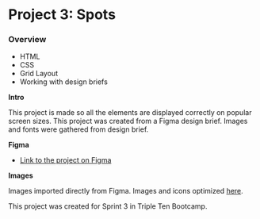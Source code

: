 # Project 3: Spots

### Overview  

* HTML  
* CSS  
* Grid Layout
* Working with design briefs  
  
**Intro**
  
This project is made so all the elements are displayed correctly on popular screen sizes. This project was created from a Figma design brief. Images and fonts were gathered from design brief. 
  
**Figma**  
  
* [Link to the project on Figma](https://www.figma.com/file/BBNm2bC3lj8QQMHlnqRsga/Sprint-3-Project-%E2%80%94-Spots?type=design&node-id=2%3A60&mode=design&t=afgNFybdorZO6cQo-1)
  
**Images**  
  
Images imported directly from Figma. Images and icons optimized [here](https://tinypng.com/).
  
This project was created for Sprint 3 in Triple Ten Bootcamp. 
